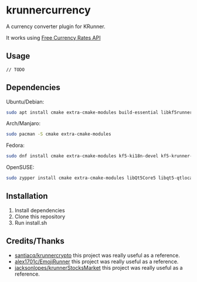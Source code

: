 # krunnercurrency
A currency converter plugin for KRunner.

It works using [Free Currency Rates API](https://github.com/fawazahmed0/currency-api)

## Usage
`// TODO`

## Dependencies

Ubuntu/Debian:

```bash
sudo apt install cmake extra-cmake-modules build-essential libkf5runner-dev gettext`
```

Arch/Manjaro:

```bash
sudo pacman -S cmake extra-cmake-modules
```

Fedora:
```bash
sudo dnf install cmake extra-cmake-modules kf5-ki18n-devel kf5-krunner-devel gettext
```

OpenSUSE:

```bash
sudo zypper install cmake extra-cmake-modules libQt5Core5 libqt5-qtlocation-devel ki18n-devel krunner-devel gettext-tools
```

## Installation
1. Install dependencies
2. Clone this repository
3. Run install.sh

## Credits/Thanks
- [santiacq/krunnercrypto](https://github.com/santiacq/krunnercrypto) this project was really useful as a reference.
- [alex1701c/EmojiRunner](https://github.com/alex1701c/EmojiRunner) this project was really useful as a reference.
- [jacksonlopes/krunnerStocksMarket](https://github.com/jacksonlopes/krunnerStocksMarket) this project was really useful as a reference.
